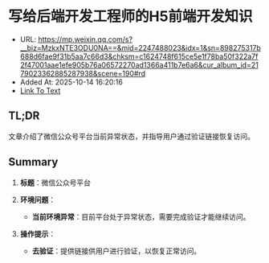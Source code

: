 # 写给后端开发工程师的H5前端开发知识
- URL: https://mp.weixin.qq.com/s?__biz=MzkxNTE3ODU0NA==&mid=2247488023&idx=1&sn=898275317b688d6fae9f31b5aa7c66d3&chksm=c1624748f615ce5e1f78ba50f322a7f2f47001aae1efe905b76a06572270ad1366a411b7e6a6&cur_album_id=2179023362885287938&scene=190#rd
- Added At: 2025-10-14 16:20:16
- [Link To Text](2025-10-14-写给后端开发工程师的h5前端开发知识_raw.md)

## TL;DR
文章介绍了微信公众号平台当前异常状态，并指导用户通过验证链接恢复访问。

## Summary
1. **标题**：微信公众号平台

2. **环境问题**：
   - **当前环境异常**：目前平台处于异常状态，需要完成验证才能继续访问。

3. **操作提示**：
   - **去验证**：提供链接供用户进行验证，以恢复正常访问。
